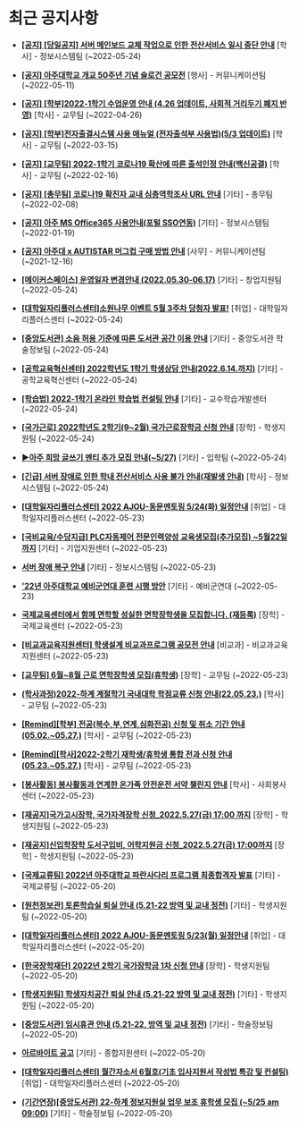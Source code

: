 # 최근 공지사항

* **[[공지] [당일공지] 서버 메인보드 교체 작업으로 인한 전산서비스 일시 중단 안내](http://ajou.ac.kr/kr/ajou/notice.do?mode=view&amp;articleNo=198458&amp;article.offset=0&amp;articleLimit=30)**
 [학사] - 정보시스템팀 (~2022-05-24)

* **[[공지] 아주대학교 개교 50주년 기념 슬로건 공모전](http://ajou.ac.kr/kr/ajou/notice.do?mode=view&amp;articleNo=197550&amp;article.offset=0&amp;articleLimit=30)**
 [행사] - 커뮤니케이션팀 (~2022-05-11)

* **[[공지] [학부]2022-1학기 수업운영 안내 (4.26 업데이트, 사회적 거리두기 폐지 반영)](http://ajou.ac.kr/kr/ajou/notice.do?mode=view&amp;articleNo=196998&amp;article.offset=0&amp;articleLimit=30)**
 [학사] - 교무팀 (~2022-04-26)

* **[[공지] [학부]전자출결시스템 사용 매뉴얼 (전자출석부 사용법)(5/3 업데이트)](http://ajou.ac.kr/kr/ajou/notice.do?mode=view&amp;articleNo=192571&amp;article.offset=0&amp;articleLimit=30)**
 [학사] - 교무팀 (~2022-03-15)

* **[[공지] [교무팀] 2022-1학기 코로나19 확산에 따른 출석인정 안내(백신공결)](http://ajou.ac.kr/kr/ajou/notice.do?mode=view&amp;articleNo=180913&amp;article.offset=0&amp;articleLimit=30)**
 [학사] - 교무팀 (~2022-02-16)

* **[[공지] [총무팀] 코로나19 확진자 교내 심층역학조사 URL 안내](http://ajou.ac.kr/kr/ajou/notice.do?mode=view&amp;articleNo=180493&amp;article.offset=0&amp;articleLimit=30)**
 [기타] - 총무팀 (~2022-02-08)

* **[[공지] 아주 MS Office365 사용안내(포털 SSO연동)](http://ajou.ac.kr/kr/ajou/notice.do?mode=view&amp;articleNo=179802&amp;article.offset=0&amp;articleLimit=30)**
 [기타] - 정보시스템팀 (~2022-01-19)

* **[[공지] 아주대 x AUTISTAR 머그컵 구매 방법 안내](http://ajou.ac.kr/kr/ajou/notice.do?mode=view&amp;articleNo=147976&amp;article.offset=0&amp;articleLimit=30)**
 [사무] - 커뮤니케이션팀 (~2021-12-16)

* **[[메이커스페이스] 운영일자 변경안내 (2022.05.30-06.17)](http://ajou.ac.kr/kr/ajou/notice.do?mode=view&amp;articleNo=198479&amp;article.offset=0&amp;articleLimit=30)**
 [기타] - 창업지원팀 (~2022-05-24)

* **[[대학일자리플러스센터]소원나무 이벤트 5월 3주차 당첨자 발표!](http://ajou.ac.kr/kr/ajou/notice.do?mode=view&amp;articleNo=198473&amp;article.offset=0&amp;articleLimit=30)**
 [취업] - 대학일자리플러스센터 (~2022-05-24)

* **[[중앙도서관] 소음 허용 기준에 따른 도서관 공간 이용 안내](http://ajou.ac.kr/kr/ajou/notice.do?mode=view&amp;articleNo=198471&amp;article.offset=0&amp;articleLimit=30)**
 [기타] - 중앙도서관 학술정보팀 (~2022-05-24)

* **[[공학교육혁신센터] 2022학년도 1학기 학생상담 안내(2022.6.14.까지)](http://ajou.ac.kr/kr/ajou/notice.do?mode=view&amp;articleNo=198468&amp;article.offset=0&amp;articleLimit=30)**
 [기타] - 공학교육혁신센터 (~2022-05-24)

* **[[학습법] 2022-1학기 온라인 학습법 컨설팅 안내](http://ajou.ac.kr/kr/ajou/notice.do?mode=view&amp;articleNo=198465&amp;article.offset=0&amp;articleLimit=30)**
 [기타] - 교수학습개발센터 (~2022-05-24)

* **[[국가근로] 2022학년도 2학기(9~2월) 국가근로장학금 신청 안내](http://ajou.ac.kr/kr/ajou/notice.do?mode=view&amp;articleNo=198460&amp;article.offset=0&amp;articleLimit=30)**
 [장학] - 학생지원팀 (~2022-05-24)

* **[▶아주 희망 글쓰기 멘티 추가 모집 안내(~5/27)](http://ajou.ac.kr/kr/ajou/notice.do?mode=view&amp;articleNo=198456&amp;article.offset=0&amp;articleLimit=30)**
 [기타] - 입학팀 (~2022-05-24)

* **[[긴급] 서버 장애로 인한 학내 전산서비스 사용 불가 안내(재발생 안내)](http://ajou.ac.kr/kr/ajou/notice.do?mode=view&amp;articleNo=198454&amp;article.offset=0&amp;articleLimit=30)**
 [학사] - 정보시스템팀 (~2022-05-24)

* **[[대학일자리플러스센터] 2022 AJOU-동문멘토링 5/24(화) 일정안내](http://ajou.ac.kr/kr/ajou/notice.do?mode=view&amp;articleNo=198453&amp;article.offset=0&amp;articleLimit=30)**
 [취업] - 대학일자리플러스센터 (~2022-05-23)

* **[[국비교육/수당지급] PLC자동제어 전문인력양성 교육생모집(추가모집) ~5월22일까지](http://ajou.ac.kr/kr/ajou/notice.do?mode=view&amp;articleNo=198450&amp;article.offset=0&amp;articleLimit=30)**
 [기타] - 기업지원센터 (~2022-05-23)

* **[서버 장애 복구 안내](http://ajou.ac.kr/kr/ajou/notice.do?mode=view&amp;articleNo=198448&amp;article.offset=0&amp;articleLimit=30)**
 [기타] - 정보시스템팀 (~2022-05-23)

* **[&#x27;22년 아주대학교 예비군연대 훈련 시행 방안](http://ajou.ac.kr/kr/ajou/notice.do?mode=view&amp;articleNo=198447&amp;article.offset=0&amp;articleLimit=30)**
 [기타] - 예비군연대 (~2022-05-23)

* **[국제교육센터에서 함께 면학할 성실한 면학장학생을 모집합니다. (재등록)](http://ajou.ac.kr/kr/ajou/notice.do?mode=view&amp;articleNo=198417&amp;article.offset=0&amp;articleLimit=30)**
 [장학] - 국제교육센터 (~2022-05-23)

* **[[비교과교육지원센터] 학생설계 비교과프로그램 공모전 안내](http://ajou.ac.kr/kr/ajou/notice.do?mode=view&amp;articleNo=198414&amp;article.offset=0&amp;articleLimit=30)**
 [비교과] - 비교과교육지원센터 (~2022-05-23)

* **[[교무팀] 6월~8월 근로 면학장학생 모집(휴학생)](http://ajou.ac.kr/kr/ajou/notice.do?mode=view&amp;articleNo=198413&amp;article.offset=0&amp;articleLimit=30)**
 [장학] - 교무팀 (~2022-05-23)

* **[(학사과정)2022-하계 계절학기 국내대학 학점교류 신청 안내(22.05.23.)](http://ajou.ac.kr/kr/ajou/notice.do?mode=view&amp;articleNo=198411&amp;article.offset=0&amp;articleLimit=30)**
 [학사] - 교무팀 (~2022-05-23)

* **[[Remind][학부] 전공(복수,부,연계,심화전공) 신청 및 취소 기간 안내 (05.02.~05.27.)](http://ajou.ac.kr/kr/ajou/notice.do?mode=view&amp;articleNo=198408&amp;article.offset=0&amp;articleLimit=30)**
 [학사] - 교무팀 (~2022-05-23)

* **[[Remind][학사]2022-2학기 재학생/휴학생 통합 전과 신청 안내(05.23.~05.27.)](http://ajou.ac.kr/kr/ajou/notice.do?mode=view&amp;articleNo=198406&amp;article.offset=0&amp;articleLimit=30)**
 [학사] - 교무팀 (~2022-05-23)

* **[[봉사활동] 봉사활동과 연계한 온가족 안전운전 서약 챌린지 안내](http://ajou.ac.kr/kr/ajou/notice.do?mode=view&amp;articleNo=198404&amp;article.offset=0&amp;articleLimit=30)**
 [학사] - 사회봉사센터 (~2022-05-23)

* **[[재공지]국가고시장학, 국가자격장학 신청_2022.5.27(금) 17:00 까지](http://ajou.ac.kr/kr/ajou/notice.do?mode=view&amp;articleNo=198403&amp;article.offset=0&amp;articleLimit=30)**
 [장학] - 학생지원팀 (~2022-05-23)

* **[[재공지]신입학장학 도서구입비, 어학지원금 신청_2022.5.27(금) 17:00까지](http://ajou.ac.kr/kr/ajou/notice.do?mode=view&amp;articleNo=198402&amp;article.offset=0&amp;articleLimit=30)**
 [장학] - 학생지원팀 (~2022-05-23)

* **[[국제교류팀] 2022년 아주대학교 파란사다리 프로그램 최종합격자 발표](http://ajou.ac.kr/kr/ajou/notice.do?mode=view&amp;articleNo=198249&amp;article.offset=0&amp;articleLimit=30)**
 [기타] - 국제교류팀 (~2022-05-20)

* **[[원천정보관] 토론학습실 퇴실 안내 (5.21-22 방역 및 교내 정전)](http://ajou.ac.kr/kr/ajou/notice.do?mode=view&amp;articleNo=198247&amp;article.offset=0&amp;articleLimit=30)**
 [기타] - 학생지원팀 (~2022-05-20)

* **[[대학일자리플러스센터] 2022 AJOU-동문멘토링 5/23(월) 일정안내](http://ajou.ac.kr/kr/ajou/notice.do?mode=view&amp;articleNo=198246&amp;article.offset=0&amp;articleLimit=30)**
 [취업] - 대학일자리플러스센터 (~2022-05-20)

* **[[한국장학재단] 2022년 2학기 국가장학금 1차 신청 안내](http://ajou.ac.kr/kr/ajou/notice.do?mode=view&amp;articleNo=198245&amp;article.offset=0&amp;articleLimit=30)**
 [장학] - 학생지원팀 (~2022-05-20)

* **[[학생지원팀] 학생자치공간 퇴실 안내 (5.21-22 방역 및 교내 정전)](http://ajou.ac.kr/kr/ajou/notice.do?mode=view&amp;articleNo=198243&amp;article.offset=0&amp;articleLimit=30)**
 [기타] - 학생지원팀 (~2022-05-20)

* **[[중앙도서관] 임시휴관 안내 (5.21-22, 방역 및 교내 정전)](http://ajou.ac.kr/kr/ajou/notice.do?mode=view&amp;articleNo=198238&amp;article.offset=0&amp;articleLimit=30)**
 [기타] - 학술정보팀 (~2022-05-20)

* **[아르바이트 공고](http://ajou.ac.kr/kr/ajou/notice.do?mode=view&amp;articleNo=198226&amp;article.offset=0&amp;articleLimit=30)**
 [기타] - 종합지원센터 (~2022-05-20)

* **[[대학일자리플러스센터] 월간자소서 6월호(기초 입사지원서 작성법 특강 및 컨설팅)](http://ajou.ac.kr/kr/ajou/notice.do?mode=view&amp;articleNo=198225&amp;article.offset=0&amp;articleLimit=30)**
 [취업] - 대학일자리플러스센터 (~2022-05-20)

* **[(기간연장)[중앙도서관] 22-하계 정보지원실 업무 보조 휴학생 모집 (~5/25 am 09:00)](http://ajou.ac.kr/kr/ajou/notice.do?mode=view&amp;articleNo=198223&amp;article.offset=0&amp;articleLimit=30)**
 [기타] - 학술정보팀 (~2022-05-20)

